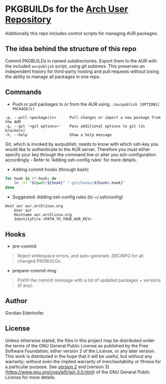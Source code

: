 # PKGBUILDs for the [Arch User Repository](https://aur.archlinux.org)
Additionally this repo includes control scripts for managing AUR packages.

## The idea behind the structure of this repo
Commit PKGBUILDs in named subdirectories. Export them to the AUR with the included `aurpublish` script, using git subtrees. This preserves an independent history for third-party hosting and pull requests without losing the ability to manage all packages in one repo.

## Commands
* Push or pull packages to or from the AUR using `./aurpublish [OPTIONS] PACKAGE(s)`
```
-p, --pull <package(s)>      Pull changes or import a new package from the AUR
-g, --git '<git options>'    Pass additional options to git (in brackets)
-h, --help                   Show a help message
```
Git, which is invoked by aurpublish, needs to know with which ssh-key you would like to authenticate to the AUR server. Therefore you must either specify your key through the command line or alter you ssh-configuration accordingly - Refer to 'Adding ssh-config rules' for more details.

* Adding commit hooks (through bash)
```bash
for hook in \*.hook; do
    ln -sf "$(pwd)/${hook}" ".git/hooks/${hook%.hook}"
done
```

* Suggested: Adding ssh-config rules (to ~/.ssh/config)
```
Host aur aur.archlinux.org
    User aur
    Hostname aur.archlinux.org
    IdentityFile <PATH_TO_YOUR_AUR_KEY>
```

## Hooks
* pre-commit
> Reject whitespace errors, and auto-generate .SRCINFO for all changed PKGBUILDs.

* prepare-commit-msg
> Prefill the commit message with a list of updated packages + versions (if any).

## Author

Gordian Edenhofer

## License

Unless otherwise stated, the files in this project may be distributed under the terms of the GNU General Public License as published by the Free Software Foundation; either version 2 of the License, or any later version. This work is distributed in the hope that it will be useful, but without any warranty; without even the implied warranty of merchantability or fitness for a particular purpose. See [version 2](https://www.gnu.org/licenses/old-licenses/gpl-2.0.html) and [version 3] (https://www.gnu.org/copyleft/gpl-3.0.html) of the GNU General Public License for more details.

